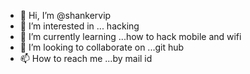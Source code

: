 - 👋 Hi, I’m @shankervip
- 👀 I’m interested in ... hacking
- 🌱 I’m currently learning ...how to hack mobile and wifi
- 💞️ I’m looking to collaborate on ...git hub
- 📫 How to reach me ...by mail id

<!---
shankervip/shankervip is a ✨ special ✨ repository because its `README.md` (this file) appears on your GitHub profile.
You can click the Preview link to take a look at your changes.
--->
